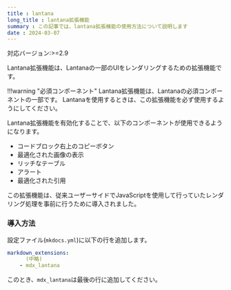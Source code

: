 ```yaml
---
title : lantana
long_title : lantana拡張機能
summary : この記事では、lantana拡張機能の使用方法について説明します
date : 2024-03-07
---
```


<span class="badge bg-primary">対応バージョン:>=2.9</span>

Lantana拡張機能は、Lantanaの一部のUIをレンダリングするための拡張機能です。

!!!warning "必須コンポーネント"
    Lantana拡張機能は、Lantanaの必須コンポーネントの一部です。
    Lantanaを使用するときは、この拡張機能を必ず使用するようにしてください。

Lantana拡張機能を有効化することで、以下のコンポーネントが使用できるようになります。

- コードブロック右上のコピーボタン
- 最適化された画像の表示
- リッチなテーブル
- アラート
- 最適化された引用

この拡張機能は、従来ユーザーサイドでJavaScriptを使用して行っていたレンダリング処理を事前に行うために導入されました。

### 導入方法
設定ファイル(`mkdocs.yml`)に以下の行を追加します。

```yml title="mkdocs.yml"
markdown_extensions:
      (中略)
    - mdx_lantana
```

このとき、`mdx_lantana`は最後の行に追加してください。